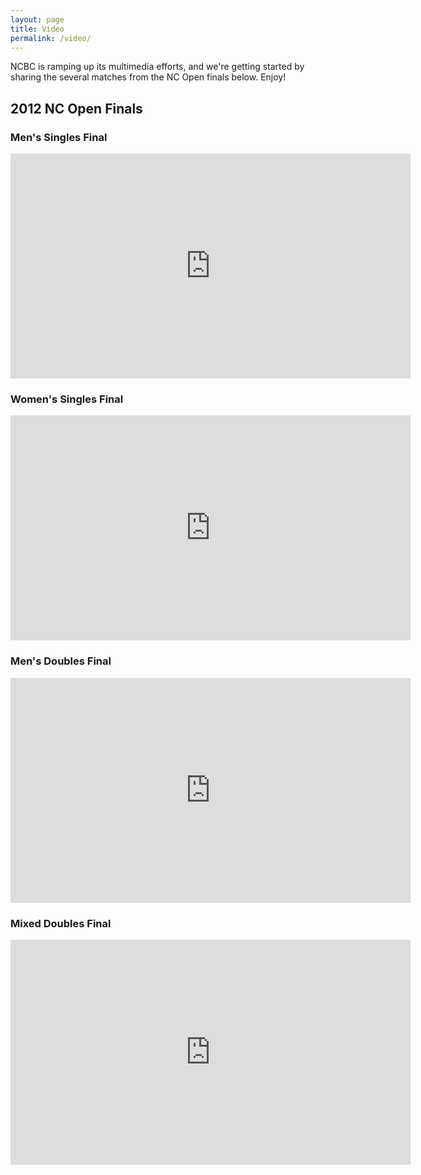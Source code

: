 ```yaml
---
layout: page
title: Video
permalink: /video/
---
```



NCBC is ramping up its multimedia efforts, and we're getting started by sharing the several matches from the NC Open finals below. Enjoy!

## 2012 NC Open Finals
### Men's Singles Final
<iframe width="640" height="360" src="http://www.youtube.com/embed/mn-A8Ed8NTY?feature=player_detailpage" frameborder="0"> </iframe>

### Women's Singles Final
<iframe width="640" height="360" src="http://www.youtube.com/embed/n_0HiKsfByY?feature=player_detailpage" frameborder="0"> </iframe>

### Men's Doubles Final
<iframe width="640" height="360" src="http://www.youtube.com/embed/GW6Ye4bAsng?feature=player_detailpage" frameborder="0"> </iframe>

### Mixed Doubles Final
<iframe width="640" height="360" src="http://www.youtube.com/embed/SPbbVOcfAMI?feature=player_detailpage" frameborder="0"> </iframe>
